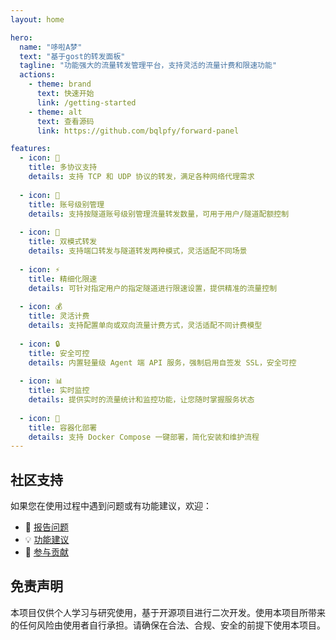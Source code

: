 ```yaml
---
layout: home

hero:
  name: "哆啦A梦"
  text: "基于gost的转发面板"
  tagline: "功能强大的流量转发管理平台，支持灵活的流量计费和限速功能"
  actions:
    - theme: brand
      text: 快速开始
      link: /getting-started
    - theme: alt
      text: 查看源码
      link: https://github.com/bqlpfy/forward-panel

features:
  - icon: 🔄
    title: 多协议支持
    details: 支持 TCP 和 UDP 协议的转发，满足各种网络代理需求
  
  - icon: 👥
    title: 账号级别管理
    details: 支持按隧道账号级别管理流量转发数量，可用于用户/隧道配额控制
  
  - icon: 🚀
    title: 双模式转发
    details: 支持端口转发与隧道转发两种模式，灵活适配不同场景
  
  - icon: ⚡
    title: 精细化限速
    details: 可针对指定用户的指定隧道进行限速设置，提供精准的流量控制
  
  - icon: 💰
    title: 灵活计费
    details: 支持配置单向或双向流量计费方式，灵活适配不同计费模型
  
  - icon: 🔒
    title: 安全可控
    details: 内置轻量级 Agent 端 API 服务，强制启用自签发 SSL，安全可控
  
  - icon: 📊
    title: 实时监控
    details: 提供实时的流量统计和监控功能，让您随时掌握服务状态
  
  - icon: 🐳
    title: 容器化部署
    details: 支持 Docker Compose 一键部署，简化安装和维护流程
---
```

## 社区支持

如果您在使用过程中遇到问题或有功能建议，欢迎：

- 🐛 [报告问题](https://github.com/bqlpfy/forward-panel/issues)
- 💡 [功能建议](https://github.com/bqlpfy/forward-panel/issues)
- 🤝 [参与贡献](https://github.com/bqlpfy/forward-panel/pulls)

## 免责声明

本项目仅供个人学习与研究使用，基于开源项目进行二次开发。使用本项目所带来的任何风险由使用者自行承担。请确保在合法、合规、安全的前提下使用本项目。 